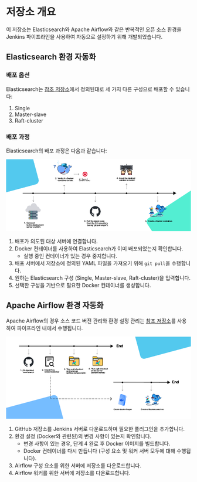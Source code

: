 # 저장소 개요

이 저장소는 Elasticsearch와 Apache Airflow와 같은 반복적인 오픈 소스 환경을 Jenkins 파이프라인을 사용하여 자동으로 설정하기 위해 개발되었습니다.

## Elasticsearch 환경 자동화

### 배포 옵션

Elasticsearch는 [참조 저장소](https://github.com/cucuridas/elasticsearch_deploy)에서 정의된대로 세 가지 다른 구성으로 배포할 수 있습니다:

1. Single
2. Master-slave
3. Raft-cluster

### 배포 과정

Elasticsearch의 배포 과정은 다음과 같습니다:

![Elasticsearch Jenkins Pipeline](doc_img/jenkins_pipeline_elasticsearch.png)

1. 배포가 의도된 대상 서버에 연결합니다.
2. Docker 컨테이너를 사용하여 Elasticsearch가 이미 배포되었는지 확인합니다.
    - 실행 중인 컨테이너가 있는 경우 중지합니다.
3. 배포 서버에서 저장소에 정의된 YAML 파일을 가져오기 위해 `git pull`을 수행합니다.
4. 원하는 Elasticsearch 구성 (Single, Master-slave, Raft-cluster)을 입력합니다.
5. 선택한 구성을 기반으로 필요한 Docker 컨테이너를 생성합니다.

## Apache Airflow 환경 자동화

Apache Airflow의 경우 소스 코드 버전 관리와 환경 설정 관리는 [참조 저장소](https://github.com/cucuridas/airflow_deploy)를 사용하여 파이프라인 내에서 수행됩니다.

![Airflow Jenkins Pipeline](doc_img/jenkins_pipeline_airflow.png)

1. GitHub 저장소를 Jenkins 서버로 다운로드하며 필요한 플러그인을 추가합니다.
2. 환경 설정 (Docker와 관련된)의 변경 사항이 있는지 확인합니다.
    - 변경 사항이 있는 경우, 단계 4 완료 후 Docker 이미지를 빌드합니다.
    - Docker 컨테이너를 다시 만듭니다 (구성 요소 및 워커 서버 모두에 대해 수행됩니다).
3. Airflow 구성 요소를 위한 서버에 저장소를 다운로드합니다.
4. Airflow 워커를 위한 서버에 저장소를 다운로드합니다.
